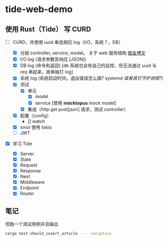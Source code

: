 # tide-web-demo

## 使用 Rust（Tide） 写 CURD

- [ ] CURD，并使用 uuid 串连相应 log（I/O，系统？，DB）

  - [x] 分层 controller, service, model。 关于 web 服务结构 [掘金博文](https://juejin.im/post/5b44e62e6fb9a04fc030f216)
  - [x] I/O log (请求参数及响应 [JSON])
  - [x] DB log (命令和返回) [db 系统也会有自己的监控，但无法通过 uuid 与 req 串起来，故单独打 log]
  - [x] 系统 log (系统启动时间，退出错误怎么搞? _systemd 或者其它守护进程?_)
  - [x] 测试
    - [x] 单元
      - [x] model
      - [x] service [使用 **mocktopus** mock model]
    - [x] 集成（http get post[json] 请求，测试 controller）
  - [x] 配置（config）
    - [] watch
  - [x] smol 使用 tokio
  - [ ] JWT

- [x] 学习 Tide
  - [x] Server
  - [x] State
  - [x] Request
  - [x] Response
  - [x] Next
  - [x] Middleware
  - [x] Endpoint
  - [x] Router

## 笔记

但跑一个测试用例并且输出

```bash
cargo test should_insert_article -- --nocapture
```
